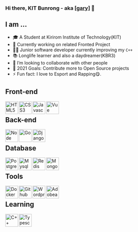 ### Hi there, KIT Bunrong - aka [[gary]](https://github.com/KitBunrong) 👋

## I am ...

- 🎓 A Student at Kirirom Institute of Technology(KIT)
- 🔭 Currently working on related Fronted Project
- 👨‍💻 Junior software developer currently improving my `C++`
- 📚 Longlife learner and also a daydreamer(KBR3)
- 👯 I’m looking to collaborate with other people
- 🥅 2021 Goals: Contribute more to Open Source projects
- ⚡ Fun fact: I love to Esport and Rapping😋.
 
## Front-end
<img align="left" src="http://simpleicons.org/icons/html5.svg" alt="HTML5" height="40px" />
<img align="left" src="http://simpleicons.org/icons/css3.svg" alt="CSS3" height="40px" />
<img align="left" src="http://simpleicons.org/icons/javascript.svg" alt="Javascript" height="40px" />
<img align="left" src="http://simpleicons.org/icons/vue-dot-js.svg" alt="Vue" height="40px" />
<br />

## Back-end
<img align="left" src="http://simpleicons.org/icons/node-dot-js.svg" alt="Node" height="40px" />
<img align="left" src="http://simpleicons.org/icons/go.svg" alt="Go" height="40px" />
<img align="left" src="http://simpleicons.org/icons/django.svg" alt="Django" height="40px" />
<br />

## Database
<img align="left" src="http://simpleicons.org/icons/postgresql.svg" alt="Postgresql" height="40px" />
<img align="left" src="http://simpleicons.org/icons/mysql.svg" alt="Mysql" height="40px" />
<img align="left" src="http://simpleicons.org/icons/redis.svg" alt="Redis" height="40px" />
<img align="left" src="http://simpleicons.org/icons/mongodb.svg" alt="Mongodb" height="40px" />
<br />

## Tools
<img align="left" src="http://simpleicons.org/icons/docker.svg" alt="Docker" height="40px" />
<img align="left" src="http://simpleicons.org/icons/github.svg" alt="Github" height="40px" />
<img align="left" src="http://simpleicons.org/icons/wordpress.svg" alt="Wordpress" height="40px" />
<img align="left" src="http://simpleicons.org/icons/adobeillustrator.svg" alt="Adobeai" height="40px" />
<br />

## Learning
<img align="left" src="http://simpleicons.org/icons/cplusplus.svg" alt="C++" height="40px" />
<img align="left" src="http://simpleicons.org/icons/typescript.svg" alt="Typescript" height="40px" />

